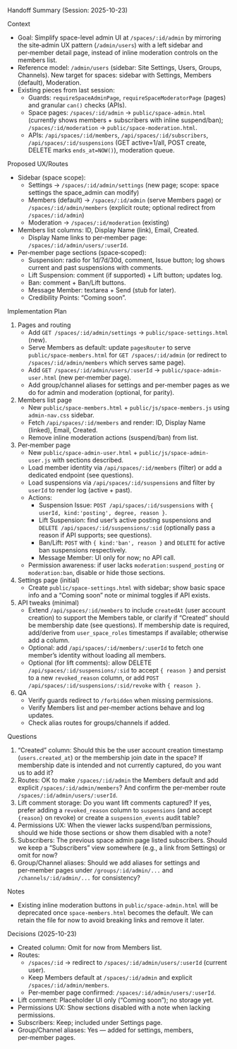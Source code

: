 Handoff Summary (Session: 2025-10-23)

Context
- Goal: Simplify space-level admin UI at `/spaces/:id/admin` by mirroring the site‑admin UX pattern (`/admin/users`) with a left sidebar and per‑member detail page, instead of inline moderation controls on the members list.
- Reference model: `/admin/users` (sidebar: Site Settings, Users, Groups, Channels). New target for spaces: sidebar with Settings, Members (default), Moderation.
- Existing pieces from last session:
  - Guards: `requireSpaceAdminPage`, `requireSpaceModeratorPage` (pages) and granular `can()` checks (APIs).
  - Space pages: `/spaces/:id/admin` → `public/space-admin.html` (currently shows members + subscribers with inline suspend/ban); `/spaces/:id/moderation` → `public/space-moderation.html`.
  - APIs: `/api/spaces/:id/members`, `/api/spaces/:id/subscribers`, `/api/spaces/:id/suspensions` (GET active=1/all, POST create, DELETE marks `ends_at=NOW()`), moderation queue.

Proposed UX/Routes
- Sidebar (space scope):
  - Settings → `/spaces/:id/admin/settings` (new page; scope: space settings the space_admin can modify)
  - Members (default) → `/spaces/:id/admin` (serve Members page) or `/spaces/:id/admin/members` (explicit route; optional redirect from `/spaces/:id/admin`)
  - Moderation → `/spaces/:id/moderation` (existing)
- Members list columns: ID, Display Name (link), Email, Created.
  - Display Name links to per‑member page: `/spaces/:id/admin/users/:userId`.
- Per‑member page sections (space‑scoped):
  - Suspension: radio for 1d/7d/30d, comment, Issue button; log shows current and past suspensions with comments.
  - Lift Suspension: comment (if supported) + Lift button; updates log.
  - Ban: comment + Ban/Lift buttons.
  - Message Member: textarea + Send (stub for later).
  - Credibility Points: “Coming soon”.

Implementation Plan
1) Pages and routing
   - Add `GET /spaces/:id/admin/settings` → `public/space-settings.html` (new).
   - Serve Members as default: update `pagesRouter` to serve `public/space-members.html` for `GET /spaces/:id/admin` (or redirect to `/spaces/:id/admin/members` which serves same page).
   - Add `GET /spaces/:id/admin/users/:userId` → `public/space-admin-user.html` (new per‑member page).
   - Add group/channel aliases for settings and per‑member pages as we do for admin and moderation (optional, for parity).
2) Members list page
   - New `public/space-members.html` + `public/js/space-members.js` using `admin-nav.css` sidebar.
   - Fetch `/api/spaces/:id/members` and render: ID, Display Name (linked), Email, Created.
   - Remove inline moderation actions (suspend/ban) from list.
3) Per‑member page
   - New `public/space-admin-user.html` + `public/js/space-admin-user.js` with sections described.
   - Load member identity via `/api/spaces/:id/members` (filter) or add a dedicated endpoint (see questions).
   - Load suspensions via `/api/spaces/:id/suspensions` and filter by `userId` to render log (active + past).
   - Actions:
     - Suspension Issue: `POST /api/spaces/:id/suspensions` with `{ userId, kind:'posting', degree, reason }`.
     - Lift Suspension: find user’s active posting suspensions and `DELETE /api/spaces/:id/suspensions/:sid` (optionally pass a reason if API supports; see questions).
     - Ban/Lift: `POST` with `{ kind:'ban', reason }` and `DELETE` for active ban suspensions respectively.
     - Message Member: UI only for now; no API call.
   - Permission awareness: if user lacks `moderation:suspend_posting` or `moderation:ban`, disable or hide those sections.
4) Settings page (initial)
   - Create `public/space-settings.html` with sidebar; show basic space info and a “Coming soon” note or minimal toggles if API exists.
5) API tweaks (minimal)
   - Extend `/api/spaces/:id/members` to include `createdAt` (user account creation) to support the Members table, or clarify if “Created” should be membership date (see questions). If membership date is required, add/derive from `user_space_roles` timestamps if available; otherwise add a column.
   - Optional: add `/api/spaces/:id/members/:userId` to fetch one member’s identity without loading all members.
   - Optional (for lift comments): allow DELETE `/api/spaces/:id/suspensions/:sid` to accept `{ reason }` and persist to a new `revoked_reason` column, or add `POST /api/spaces/:id/suspensions/:sid/revoke` with `{ reason }`.
6) QA
   - Verify guards redirect to `/forbidden` when missing permissions.
   - Verify Members list and per‑member actions behave and log updates.
   - Check alias routes for groups/channels if added.

Questions
1) “Created” column: Should this be the user account creation timestamp (`users.created_at`) or the membership join date in the space? If membership date is intended and not currently captured, do you want us to add it?
2) Routes: OK to make `/spaces/:id/admin` the Members default and add explicit `/spaces/:id/admin/members`? And confirm the per‑member route `/spaces/:id/admin/users/:userId`.
3) Lift comment storage: Do you want lift comments captured? If yes, prefer adding a `revoked_reason` column to `suspensions` (and accept `{reason}` on revoke) or create a `suspension_events` audit table?
4) Permissions UX: When the viewer lacks suspend/ban permissions, should we hide those sections or show them disabled with a note?
5) Subscribers: The previous space admin page listed subscribers. Should we keep a “Subscribers” view somewhere (e.g., a link from Settings) or omit for now?
6) Group/Channel aliases: Should we add aliases for settings and per‑member pages under `/groups/:id/admin/...` and `/channels/:id/admin/...` for consistency?

Notes
- Existing inline moderation buttons in `public/space-admin.html` will be deprecated once `space-members.html` becomes the default. We can retain the file for now to avoid breaking links and remove it later.

Decisions (2025-10-23)
- Created column: Omit for now from Members list.
- Routes:
  - `/spaces/:id` → redirect to `/spaces/:id/admin/users/:userId` (current user).
  - Keep Members default at `/spaces/:id/admin` and explicit `/spaces/:id/admin/members`.
  - Per‑member page confirmed: `/spaces/:id/admin/users/:userId`.
- Lift comment: Placeholder UI only (“Coming soon”); no storage yet.
- Permissions UX: Show sections disabled with a note when lacking permissions.
- Subscribers: Keep; included under Settings page.
- Group/Channel aliases: Yes — added for settings, members, per‑member pages.
